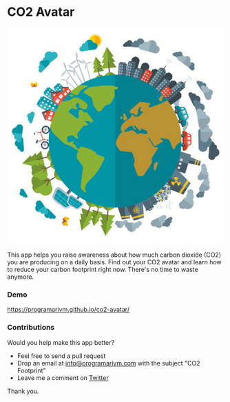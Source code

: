 # CO2 Avatar

<p align="center">
	<img src="https://github.com/programarivm/co2-avatar/blob/master/src/assets/images/earth.jpg" />
</p>

This app helps you raise awareness about how much carbon dioxide (CO2) you are producing on a daily basis. Find out your CO2 avatar and learn how to reduce your carbon footprint right now. There's no time to waste anymore.

### Demo

https://programarivm.github.io/co2-avatar/

### Contributions

Would you help make this app better?

- Feel free to send a pull request
- Drop an email at info@programarivm.com with the subject "CO2 Footprint"
- Leave me a comment on [Twitter](https://twitter.com/programarivm)

Thank you.
